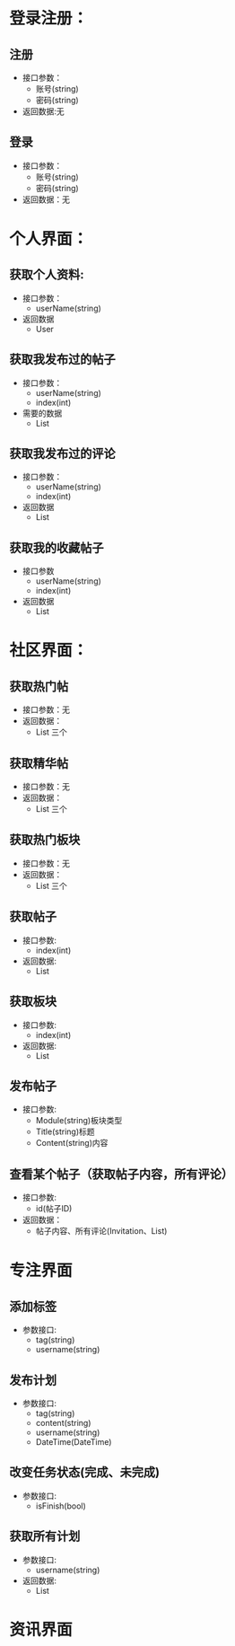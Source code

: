 # 登录注册：
## 注册
- 接口参数：
  - 账号(string)
  - 密码(string)
- 返回数据:无
## 登录
- 接口参数：
  - 账号(string)
  - 密码(string)
- 返回数据：无

# 个人界面：
## 获取个人资料:
- 接口参数：
  - userName(string)
- 返回数据
  - User
## 获取我发布过的帖子
- 接口参数：
  - userName(string)
  - index(int)
- 需要的数据
  - List<Invitation>
## 获取我发布过的评论
- 接口参数：
  - userName(string)
  - index(int)
- 返回数据
  - List<Comment>
## 获取我的收藏帖子
- 接口参数
  - userName(string)
  - index(int)
- 返回数据
  - List<Like>
# 社区界面：
## 获取热门帖
  - 接口参数：无
  - 返回数据：
    - List<Invitation> 三个
## 获取精华帖
  - 接口参数：无
  - 返回数据：
    - List<Invitation> 三个
## 获取热门板块
  - 接口参数：无
  - 返回数据：
    - List<Module> 三个
## 获取帖子
- 接口参数:
  - index(int)
- 返回数据:
  - List<Invitation>
## 获取板块
- 接口参数:
  - index(int)
- 返回数据:
  - List<Module>
## 发布帖子
- 接口参数:
  - Module(string)板块类型
  - Title(string)标题
  - Content(string)内容
## 查看某个帖子（获取帖子内容，所有评论）
- 接口参数:
  - id(帖子ID)
- 返回数据：
  - 帖子内容、所有评论(Invitation、List<Comment>)
# 专注界面
## 添加标签
- 参数接口:
  - tag(string)
  - username(string)
## 发布计划
- 参数接口:
  - tag(string)
  - content(string)
  - username(string)
  - DateTime(DateTime)
## 改变任务状态(完成、未完成)
- 参数接口:
  - isFinish(bool)
## 获取所有计划
- 参数接口:
  - username(string)
- 返回数据:
  - List<Plan>
# 资讯界面